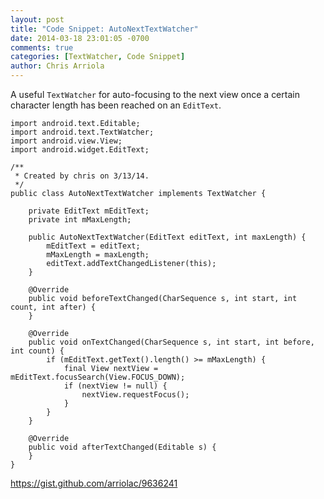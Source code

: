 ```yaml
---
layout: post
title: "Code Snippet: AutoNextTextWatcher"
date: 2014-03-18 23:01:05 -0700
comments: true
categories: [TextWatcher, Code Snippet]
author: Chris Arriola
---
```


A useful `TextWatcher` for auto-focusing to the next view once a certain character length has been reached on an `EditText`.

```
import android.text.Editable;
import android.text.TextWatcher;
import android.view.View;
import android.widget.EditText;
 
/**
 * Created by chris on 3/13/14.
 */
public class AutoNextTextWatcher implements TextWatcher {
 
    private EditText mEditText;
    private int mMaxLength;
 
    public AutoNextTextWatcher(EditText editText, int maxLength) {
        mEditText = editText;
        mMaxLength = maxLength;
        editText.addTextChangedListener(this);
    }
 
    @Override
    public void beforeTextChanged(CharSequence s, int start, int count, int after) {
    }
 
    @Override
    public void onTextChanged(CharSequence s, int start, int before, int count) {
        if (mEditText.getText().length() >= mMaxLength) {
            final View nextView = mEditText.focusSearch(View.FOCUS_DOWN);
            if (nextView != null) {
                nextView.requestFocus();
            }
        }
    }
 
    @Override
    public void afterTextChanged(Editable s) {
    }
}

```

https://gist.github.com/arriolac/9636241
